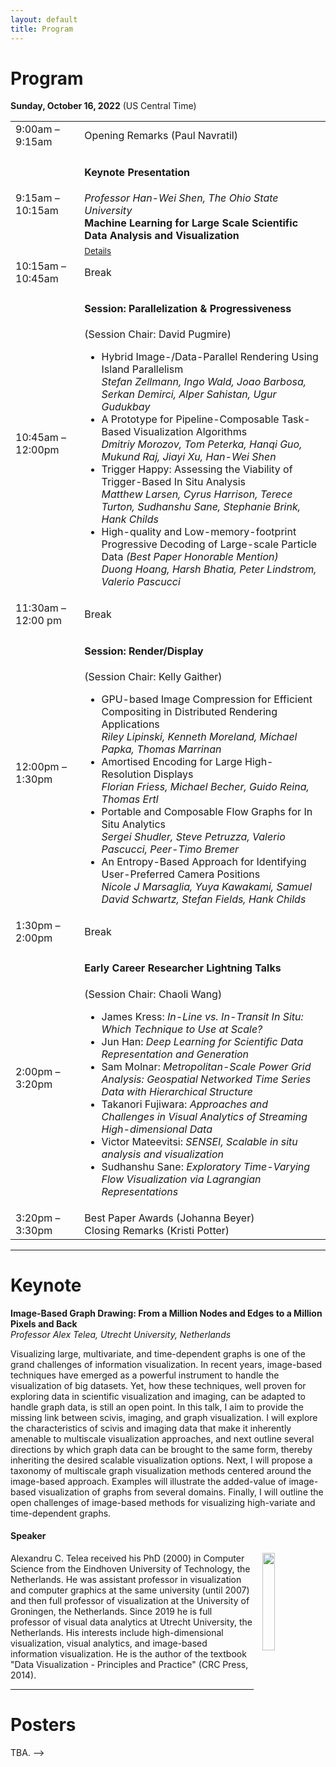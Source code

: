 ```yaml
---
layout: default
title: Program
---
```


# Program



**Sunday, October 16, 2022**
(US Central Time)

<table class="program">
  <tr>
    <td>9:00am &ndash; 9:15am</td>
    <td>
      Opening Remarks (Paul Navratil)<br/>
    </td>
  </tr>
  <tr>
    <td>9:15am &ndash; 10:15am</td>
    <td>
      <h4>Keynote Presentation
      </h4>
      <i>Professor Han-Wei Shen, The Ohio State University</i><br>
      <b>Machine Learning for Large Scale Scientific Data Analysis and Visualization</b><br/>
      <a style="font-size: smaller; display: block; margin-top: .5em;" href="#keynote">Details</a>
    </td>
  </tr>
  <tr>
    <td>10:15am &ndash; 10:45am</td>
    <td>Break</td>
  </tr>
  <tr>
    <td>10:45am &ndash; 12:00pm</td>
    <td>
      <h4>Session: Parallelization & Progressiveness
     </h4>
      (Session Chair: David Pugmire)
      <ul>
        <li>
          Hybrid Image-/Data-Parallel Rendering Using Island Parallelism
          <br><i>Stefan Zellmann, Ingo Wald, Joao Barbosa, Serkan Demirci, Alper Sahistan, Ugur Gudukbay</i>
        </li>
        <li>
          A Prototype for Pipeline-Composable Task-Based Visualization Algorithms
          <br><i>Dmitriy Morozov, Tom Peterka,
          Hanqi Guo,
          Mukund Raj,
          Jiayi Xu,
          Han-Wei Shen
          </i>
        </li>
        <li>
          Trigger Happy: Assessing the Viability of Trigger-Based In Situ Analysis
          <br><i>
          Matthew Larsen,
          Cyrus		Harrison,
          Terece	Turton,
          Sudhanshu		Sane,
          Stephanie		Brink,
          Hank		Childs
          </i>
        </li>
        <li>
          High-quality and Low-memory-footprint Progressive Decoding of Large-scale Particle Data <i>(Best Paper Honorable Mention)</i>
          <br><i>
          Duong		Hoang,
          Harsh		Bhatia,
          Peter		Lindstrom,
          Valerio		Pascucci
          </i>
        </li>
      </ul>
    </td>
  </tr>
  <tr>
    <td>11:30am &ndash; 12:00 pm</td>
    <td>Break</td>
  </tr>
  <tr>
    <td>12:00pm &ndash; 1:30pm</td>
    <td>
      <h4>Session: Render/Display
     </h4>
      (Session Chair: Kelly Gaither)
      <ul>
        <li>
          GPU-based Image Compression for Efficient Compositing in Distributed Rendering Applications
          <br><i>Riley Lipinski, Kenneth Moreland, Michael Papka, Thomas Marrinan
</i>
        </li>
        <li>
          Amortised Encoding for Large High-Resolution Displays
          <br>
          <i>
          Florian		Friess,
          Michael		Becher,
          Guido		Reina,
          Thomas		Ertl
          </i>
        </li>
        <li>
          Portable and Composable Flow Graphs for In Situ Analytics
          <br><i>
          Sergei		Shudler,
          Steve		Petruzza,
          Valerio		Pascucci,
          Peer-Timo		Bremer
          </i>
        </li>
        <li>
          An Entropy-Based Approach for Identifying User-Preferred  Camera Positions
          <br><i>
          Nicole	J	Marsaglia,
          Yuya		Kawakami,
          Samuel	David	Schwartz,
          Stefan		Fields,
          Hank		Childs
          </i>
        </li>
      </ul>
    </td>
  </tr>
  <tr>
    <td>1:30pm &ndash; 2:00pm</td>
    <td>Break</td>
  </tr>
  <tr>
    <td>2:00pm &ndash; 3:20pm</td>
    <td>
      <h4>Early Career Researcher Lightning Talks</h4>
      (Session Chair: Chaoli Wang)
      <ul>
        <li>James Kress: <i>In-Line vs. In-Transit In Situ: Which Technique to Use at Scale?</i>
        </li>
        <li> Jun Han: <i>Deep Learning for Scientific Data Representation and Generation</i><br></li>
        <li> Sam Molnar: <i>Metropolitan-Scale Power Grid Analysis: Geospatial Networked Time Series Data with Hierarchical Structure</i><br></li>
        <li> Takanori Fujiwara: <i>Approaches and Challenges in Visual Analytics of Streaming High-dimensional Data</i><br></li>
        <li> Victor Mateevitsi: <i>SENSEI, Scalable in situ analysis and visualization</i><br></li>
        <li> Sudhanshu Sane: <i>Exploratory Time-Varying Flow Visualization via Lagrangian Representations</i></li>
        </ul>
    </td>
  </tr>
  <tr>
    <td>3:20pm &ndash; 3:30pm</td>
    <td>
      Best Paper Awards (Johanna Beyer)<br/>
      Closing Remarks (Kristi Potter)
    </td>
  </tr>
</table>

---

# Keynote

**Image-Based Graph Drawing: From a Million Nodes and Edges to a Million Pixels and Back**<br/>
_Professor Alex Telea, Utrecht University, Netherlands_

Visualizing large, multivariate, and time-dependent graphs is one of the grand challenges of information visualization. In recent years, image-based techniques have emerged as a powerful instrument to handle the visualization of big datasets. Yet, how these techniques, well proven for exploring data in scientific visualization and imaging, can be adapted to handle graph data, is still an open point. In this talk, I aim to provide the missing link between scivis, imaging, and graph visualization. I will explore the characteristics of scivis and imaging data that make it inherently amenable to multiscale visualization approaches, and next outline several directions by which graph data can be brought to the same form, thereby inheriting the desired scalable visualization options. Next, I will propose a taxonomy of multiscale graph visualization methods centered around the image-based approach. Examples will illustrate the added-value of image-based visualization of graphs from several domains. Finally, I will outline the open challenges of image-based methods for visualizing high-variate and time-dependent graphs.

#### Speaker

<img style="padding: 0; margin: 0 0 1em 1em; float: right; width: 20%" src="assets/telea.jpg" />
Alexandru C. Telea received his PhD (2000) in Computer Science from the Eindhoven University of Technology, the Netherlands. He was assistant professor in visualization and computer graphics at the same university (until 2007) and then full professor of visualization at the University of Groningen, the Netherlands. Since 2019 he is full professor of visual data analytics at Utrecht University, the Netherlands. His interests include high-dimensional visualization, visual analytics, and image-based information visualization. He is the author of the textbook "Data Visualization - Principles and Practice" (CRC Press, 2014).

<br>

---

# Posters
TBA.
-->
<!--The LDAV posters session will take place virtually with IEEE VIS Poster Session via iPosters.

  * <a href="https://doi.org/10.1109/LDAV51489.2020.00013" target="new">A Distributed Algorithm for Force Directed Edge Bundling</a><br />
   _Yves Tuyishime, Yu Pan, Hongfeng Yu_
  
 -->
